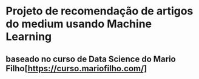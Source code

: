 # Projeto de recomendação de artigos do medium usando Machine Learning

## baseado no curso de Data Science do Mario Filho[https://curso.mariofilho.com/]
